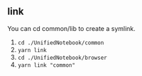 ## link

You can cd common/lib to create a symlink.

1. `cd ./UnifiedNotebook/common`
2. `yarn link`
3. `cd ./UnifiedNotebook/browser`
4. `yarn link "common"`

